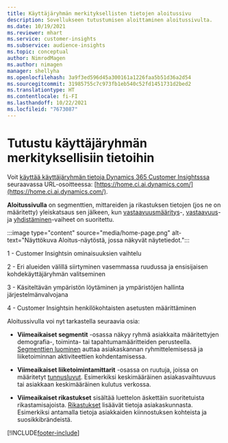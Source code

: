 ```yaml
---
title: Käyttäjäryhmän merkityksellisten tietojen aloitussivu
description: Sovellukseen tutustumisen aloittaminen aloitussivulta.
ms.date: 10/19/2021
ms.reviewer: mhart
ms.service: customer-insights
ms.subservice: audience-insights
ms.topic: conceptual
author: NimrodMagen
ms.author: nimagen
manager: shellyha
ms.openlocfilehash: 3a9f3ed596d45a300161a1226faa5b51d36a2d54
ms.sourcegitcommit: 31985755c7c973fb1eb540c52fd1451731d2bed2
ms.translationtype: HT
ms.contentlocale: fi-FI
ms.lasthandoff: 10/22/2021
ms.locfileid: "7673087"
---
```

# <a name="explore-audience-insights"></a>Tutustu käyttäjäryhmän merkityksellisiin tietoihin

Voit [käyttää käyttäjäryhmän tietoja Dynamics 365 Customer Insightsssa](https://home.ci.ai.dynamics.com/) seuraavassa URL-osoitteessa: [https://home.ci.ai.dynamics.com/](https://home.ci.ai.dynamics.com/).

**Aloitussivulla** on segmenttien, mittareiden ja rikastuksen tietojen (jos ne on määritetty) yleiskatsaus sen jälkeen, kun [vastaavuusmääritys](map-entities.md)-, [vastaavuus](match-entities.md)- ja [yhdistäminen](merge-entities.md)-vaiheet on suoritettu.

:::image type="content" source="media/home-page.png" alt-text="Näyttökuva Aloitus-näytöstä, jossa näkyvät näytetiedot.":::

1 - Customer Insightsin ominaisuuksien vaihtelu 

2 - Eri alueiden välillä siirtyminen vasemmassa ruudussa ja ensisijaisen kohdekäyttäjäryhmän valitseminen

3 - Käsiteltävän ympäristön löytäminen ja ympäristöjen hallinta järjestelmänvalvojana

4 - Customer Insightsin henkilökohtaisten asetusten määrittäminen

Aloitussivulla voi nyt tarkastella seuraavia osia:

- **Viimeaikaiset segmentit** -osassa näkyy ryhmä asiakkaita määritettyjen demografia-, toiminta- tai tapahtumamääritteiden perusteella. [Segmenttien luominen](segments.md) auttaa asiakaskannan ryhmittelemisessä ja liiketoiminnan aktiviteettien kohdentamisessa.

- **Viimeaikaiset liiketoimintamittarit** -osassa on ruutuja, joissa on määritetyt [tunnusluvut](measures.md). Esimerkiksi keskimääräinen asiakasvaihtuvuus tai asiakkaan keskimääräinen kulutus verkossa.

- **Viimeaikaiset rikastukset** sisältää luettelon äskettäin suoritetuista rikastamisajoista. [Rikastukset](enrichment-hub.md) lisäävät tietoja asiakaskunnasta. Esimerkiksi antamalla tietoja asiakkaiden kiinnostuksen kohteista ja suosikkibrändeistä.


[!INCLUDE[footer-include](../includes/footer-banner.md)]
